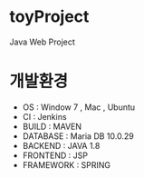 # toyProject
Java Web Project


# 개발환경

* OS : Window 7 , Mac , Ubuntu
* CI : Jenkins
* BUILD : MAVEN
* DATABASE : Maria DB 10.0.29
* BACKEND : JAVA 1.8
* FRONTEND : JSP 
* FRAMEWORK : SPRING  
